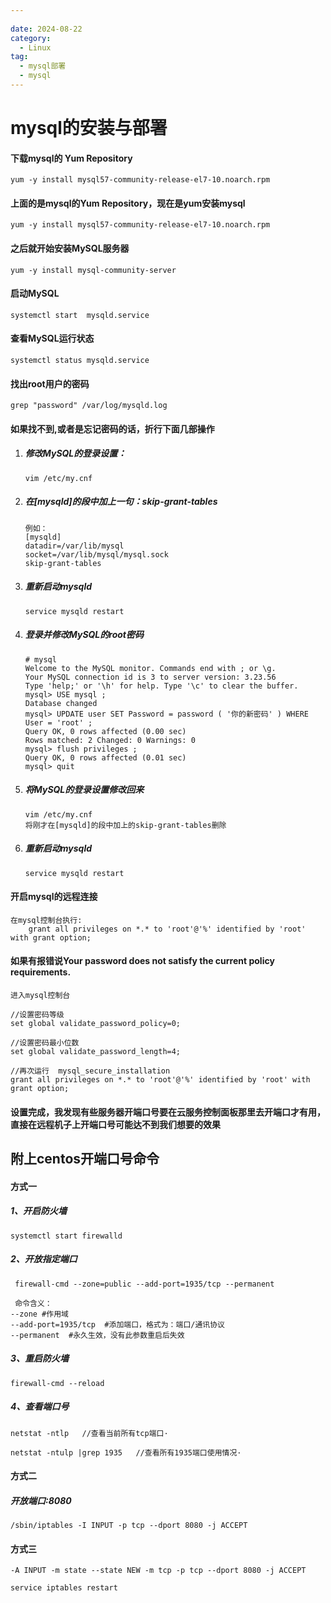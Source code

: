 ```yaml
---
 
date: 2024-08-22
category:
  - Linux
tag:
  - mysql部署
  - mysql
---
```

# mysql的安装与部署

#### 下载mysql的 Yum Repository

```
yum -y install mysql57-community-release-el7-10.noarch.rpm
```

#### 上面的是mysql的Yum Repository，现在是yum安装mysql

```
yum -y install mysql57-community-release-el7-10.noarch.rpm
```

####  之后就开始安装MySQL服务器

```
yum -y install mysql-community-server
```

#### 启动MySQL

```
systemctl start  mysqld.service
```

#### 查看MySQL运行状态

```
systemctl status mysqld.service
```

#### 找出root用户的密码

```
grep "password" /var/log/mysqld.log
```

#### 如果找不到,或者是忘记密码的话，折行下面几部操作

1. ##### 	修改MySQL的登录设置：

   ```
   vim /etc/my.cnf
   ```

2. #####    在[mysqld]的段中加上一句：skip-grant-tables

   ```
   例如：
   [mysqld]
   datadir=/var/lib/mysql
   socket=/var/lib/mysql/mysql.sock
   skip-grant-tables
   ```

3. ##### 重新启动mysqld

   ```
   service mysqld restart
   ```

4. ##### 登录并修改MySQL的root密码

   ```
   # mysql
   Welcome to the MySQL monitor. Commands end with ; or \g.
   Your MySQL connection id is 3 to server version: 3.23.56
   Type 'help;' or '\h' for help. Type '\c' to clear the buffer.
   mysql> USE mysql ;
   Database changed
   mysql> UPDATE user SET Password = password ( '你的新密码' ) WHERE User = 'root' ;
   Query OK, 0 rows affected (0.00 sec)
   Rows matched: 2 Changed: 0 Warnings: 0
   mysql> flush privileges ;
   Query OK, 0 rows affected (0.01 sec)
   mysql> quit
   ```

5. ##### 将MySQL的登录设置修改回来

   ```
   vim /etc/my.cnf
   将刚才在[mysqld]的段中加上的skip-grant-tables删除
   ```

6. ##### 重新启动mysqld

   ```
   service mysqld restart
   ```

#### 开启mysql的远程连接

```
在mysql控制台执行:
	grant all privileges on *.* to 'root'@'%' identified by 'root' with grant option;
```

#### 如果有报错说Your password does not satisfy the current policy requirements.

```
进入mysql控制台

//设置密码等级
set global validate_password_policy=0;

//设置密码最小位数
set global validate_password_length=4;

//再次运行  mysql_secure_installation
grant all privileges on *.* to 'root'@'%' identified by 'root' with grant option;
```

#### 设置完成，我发现有些服务器开端口号要在云服务控制面板那里去开端口才有用，直接在远程机子上开端口号可能达不到我们想要的效果



## 附上centos开端口号命令

#### 方式一

##### 1、开启防火墙

```
systemctl start firewalld
```

##### 2、开放指定端口

```
 firewall-cmd --zone=public --add-port=1935/tcp --permanent
 
 命令含义：
--zone #作用域
--add-port=1935/tcp  #添加端口，格式为：端口/通讯协议
--permanent  #永久生效，没有此参数重启后失效
```

##### 3、重启防火墙

```
firewall-cmd --reload
```

##### 4、查看端口号

```
netstat -ntlp   //查看当前所有tcp端口·

netstat -ntulp |grep 1935   //查看所有1935端口使用情况·
```

#### 方式二

##### 开放端口:8080

```
/sbin/iptables -I INPUT -p tcp --dport 8080 -j ACCEPT
```

#### 方式三

```
-A INPUT -m state --state NEW -m tcp -p tcp --dport 8080 -j ACCEPT

service iptables restart
```



